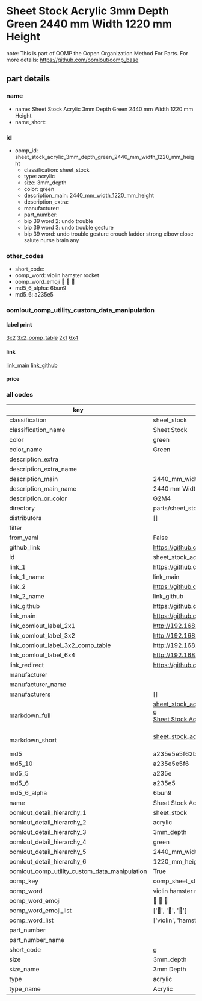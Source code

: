 # Sheet Stock Acrylic 3mm Depth Green 2440 mm Width 1220 mm Height  

note: This is part of OOMP the Oopen Organization Method For Parts. For more details: https://github.com/oomlout/oomp_base

##  part details
  







### name
* name: Sheet Stock Acrylic 3mm Depth Green 2440 mm Width 1220 mm Height
* name_short: 
### id
* oomp_id: sheet_stock_acrylic_3mm_depth_green_2440_mm_width_1220_mm_height
  * classification: sheet_stock
  * type: acrylic
  * size: 3mm_depth
  * color: green
  * description_main: 2440_mm_width_1220_mm_height
  * description_extra: 
  * manufacturer: 
  * part_number: 
  * bip 39 word 2: undo trouble
  * bip 39 word 3: undo trouble gesture
  * bip 39 word: undo trouble gesture crouch ladder strong elbow close salute nurse brain any

### other_codes
* short_code: 
* oomp_word: violin hamster rocket
* oomp_word_emoji :violin: :hamster: :rocket:
* md5_6_alpha: 6bun9
* md5_6: a235e5






### oomlout_oomp_utility_custom_data_manipulation
#### label print
[3x2](http://192.168.1.245:1112/?label=oomp%206bun9)
[3x2_oomp_table](http://192.168.1.108:1112/?label=oomp%206bun9)
[2x1](http://192.168.1.242:1112/?label=oomp%206bun9)
[6x4](http://192.168.1.55:1112/?label=oomp%206bun9)    

#### link

[link_main](https://github.com/oomlout/oomlout_oomp_version_1_messy/tree/main/parts/sheet_stock_acrylic_3mm_depth_green_2440_mm_width_1220_mm_height) [link_github](https://github.com/oomlout/oomlout_oomp_version_1_messy/tree/main/parts/sheet_stock_acrylic_3mm_depth_green_2440_mm_width_1220_mm_height)                             

#### price







### all codes 
| key | value |  
| --- | --- |  
| classification | sheet_stock |  
| classification_name | Sheet Stock |  
| color | green |  
| color_name | Green |  
| description_extra |  |  
| description_extra_name |  |  
| description_main | 2440_mm_width_1220_mm_height |  
| description_main_name | 2440 mm Width 1220 mm Height |  
| description_or_color | G2M4 |  
| directory | parts/sheet_stock_acrylic_3mm_depth_green_2440_mm_width_1220_mm_height |  
| distributors | [] |  
| filter |  |  
| from_yaml | False |  
| github_link | https://github.com/oomlout/oomlout_oomp_part_src/tree/main/parts/sheet_stock_acrylic_3mm_depth_green_2440_mm_width_1220_mm_height |  
| id | sheet_stock_acrylic_3mm_depth_green_2440_mm_width_1220_mm_height |  
| link_1 | https://github.com/oomlout/oomlout_oomp_version_1_messy/tree/main/parts/sheet_stock_acrylic_3mm_depth_green_2440_mm_width_1220_mm_height |  
| link_1_name | link_main |  
| link_2 | https://github.com/oomlout/oomlout_oomp_version_1_messy/tree/main/parts/sheet_stock_acrylic_3mm_depth_green_2440_mm_width_1220_mm_height |  
| link_2_name | link_github |  
| link_github | https://github.com/oomlout/oomlout_oomp_version_1_messy/tree/main/parts/sheet_stock_acrylic_3mm_depth_green_2440_mm_width_1220_mm_height |  
| link_main | https://github.com/oomlout/oomlout_oomp_version_1_messy/tree/main/parts/sheet_stock_acrylic_3mm_depth_green_2440_mm_width_1220_mm_height |  
| link_oomlout_label_2x1 | http://192.168.1.242:1112/?label=oomp%206bun9 |  
| link_oomlout_label_3x2 | http://192.168.1.245:1112/?label=oomp%206bun9 |  
| link_oomlout_label_3x2_oomp_table | http://192.168.1.108:1112/?label=oomp%206bun9 |  
| link_oomlout_label_6x4 | http://192.168.1.55:1112/?label=oomp%206bun9 |  
| link_redirect | https://github.com/oomlout/oomlout_oomp_version_1_messy/tree/main/parts/sheet_stock_acrylic_3mm_depth_green_2440_mm_width_1220_mm_height |  
| manufacturer |  |  
| manufacturer_name |  |  
| manufacturers | [] |  
| markdown_full | [sheet_stock_acrylic_3mm_depth_green_2440_mm_width_1220_mm_height](none)<br>[g](none)<br>[Sheet Stock Acrylic 3Mm Depth Green 2440 Mm Width 1220 Mm Height](none)<br><br> |  
| markdown_short | [sheet_stock_acrylic_3mm_depth_green_2440_mm_width_1220_mm_height](none)<br><br> |  
| md5 | a235e5e5f62ba8e75cbe3342c2fa4767 |  
| md5_10 | a235e5e5f6 |  
| md5_5 | a235e |  
| md5_6 | a235e5 |  
| md5_6_alpha | 6bun9 |  
| name | Sheet Stock Acrylic 3mm Depth Green 2440 mm Width 1220 mm Height |  
| oomlout_detail_hierarchy_1 | sheet_stock |  
| oomlout_detail_hierarchy_2 | acrylic |  
| oomlout_detail_hierarchy_3 | 3mm_depth |  
| oomlout_detail_hierarchy_4 | green |  
| oomlout_detail_hierarchy_5 | 2440_mm_width |  
| oomlout_detail_hierarchy_6 | 1220_mm_height |  
| oomlout_oomp_utility_custom_data_manipulation | True |  
| oomp_key | oomp_sheet_stock_acrylic_3mm_depth_green_2440_mm_width_1220_mm_height |  
| oomp_word | violin hamster rocket |  
| oomp_word_emoji | :violin: :hamster: :rocket: |  
| oomp_word_emoji_list | [':violin:', ':hamster:', ':rocket:'] |  
| oomp_word_list | ['violin', 'hamster', 'rocket'] |  
| part_number |  |  
| part_number_name |  |  
| short_code | g |  
| size | 3mm_depth |  
| size_name | 3mm Depth |  
| type | acrylic |  
| type_name | Acrylic |  
